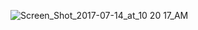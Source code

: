 ![Screen_Shot_2017-07-14_at_10 20 17_AM](https://github.com/Ape2008/Ape2008/assets/148149862/9df6a9fc-9c37-4ba8-9fa5-e30d8ad1e8d0)
